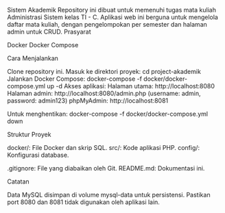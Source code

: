 Sistem Akademik
Repository ini dibuat untuk memenuhi tugas mata kuliah Administrasi Sistem kelas TI - C. Aplikasi web ini berguna untuk mengelola daftar mata kuliah, dengan pengelompokan per semester dan halaman admin untuk CRUD.
Prasyarat

Docker
Docker Compose

Cara Menjalankan

Clone repository ini.
Masuk ke direktori proyek: cd project-akademik
Jalankan Docker Compose: docker-compose -f docker/docker-compose.yml up -d
Akses aplikasi:
Halaman utama: http://localhost:8080
Halaman admin: http://localhost:8080/admin.php (username: admin, password: admin123)
phpMyAdmin: http://localhost:8081


Untuk menghentikan: docker-compose -f docker/docker-compose.yml down

Struktur Proyek

docker/: File Docker dan skrip SQL.
src/: Kode aplikasi PHP.
config/: Konfigurasi database.


.gitignore: File yang diabaikan oleh Git.
README.md: Dokumentasi ini.

Catatan

Data MySQL disimpan di volume mysql-data untuk persistensi.
Pastikan port 8080 dan 8081 tidak digunakan oleh aplikasi lain.

